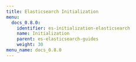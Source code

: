 ```yaml
---
title: Elasticsearch Initialization
menu:
  docs_0.8.0:
    identifier: es-initialization-elasticsearch
    name: Initialization
    parent: es-elasticsearch-guides
    weight: 30
menu_name: docs_0.8.0
---
```

